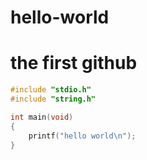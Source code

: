 # hello-world

# the first github

```c
#include "stdio.h"
#include "string.h"

int main(void)
{
    printf("hello world\n");
}
```
